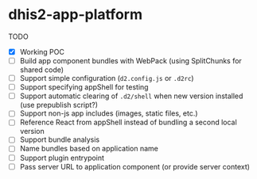 # dhis2-app-platform

TODO

- [x] Working POC
- [ ] Build app component bundles with WebPack (using SplitChunks for shared code)
- [ ] Support simple configuration (`d2.config.js` or `.d2rc`)
- [ ] Support specifying appShell for testing
- [ ] Support automatic clearing of `.d2/shell` when new version installed (use prepublish script?)
- [ ] Support non-js app includes (images, static files, etc.)
- [ ] Reference React from appShell instead of bundling a second local version
- [ ] Support bundle analysis
- [ ] Name bundles based on application name
- [ ] Support plugin entrypoint
- [ ] Pass server URL to application component (or provide server context)
